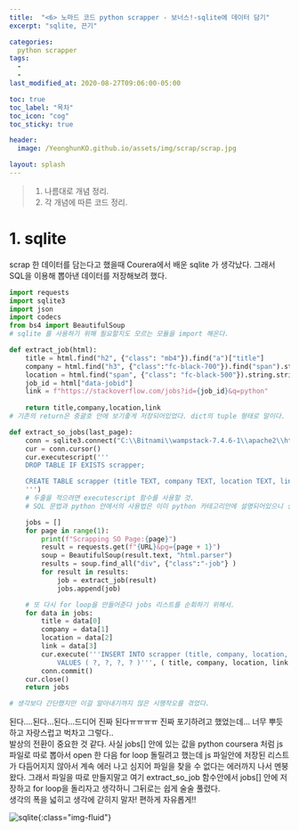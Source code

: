 ```yaml
---
title:  "<6> 노마드 코드 python scrapper - 보너스!-sqlite에 데이터 담기"
excerpt: "sqlite, 끈기"

categories:
  python scrapper
tags:
  - 
  - 
last_modified_at: 2020-08-27T09:06:00-05:00

toc: true
toc_label: "목차"
toc_icon: "cog"
toc_sticky: true

header:
  image: /YeonghunKO.github.io/assets/img/scrap/scrap.jpg

layout: splash
---
```


> 1. 나름대로 개념 정리.  
> 2. 각 개념에 따른 코드 정리.  


# 1. sqlite

scrap 한 데이터를 담는다고 했을때 Courera에서 배운 sqlite 가 생각났다. 그래서 SQL을 이용해 뽑아낸 데이터를 저장해보려 했다.

```python
import requests
import sqlite3
import json
import codecs
from bs4 import BeautifulSoup
# sqlite 를 사용하기 위해 필요할지도 모르는 모듈을 import 해온다.

def extract_job(html):    
    title = html.find("h2", {"class": "mb4"}).find("a")["title"]
    company = html.find("h3", {"class":"fc-black-700"}).find("span").string.strip()
    location = html.find("span", {"class": "fc-black-500"}).string.strip()
    job_id = html["data-jobid"]
    link = f"https://stackoverflow.com/jobs?id={job_id}&q=python"
    
    return title,company,location,link
# 기존의 return은 중괄호 안에 보기좋게 저장되어있었다. dict의 tuple 형태로 말이다. 근데 그렇게 저장하면 각각의 원소를 뽑아내기 힘들어진다. 그래서 위에 처럼 간소화 하자!

def extract_so_jobs(last_page): 
    conn = sqlite3.connect("C:\\Bitnami\\wampstack-7.4.6-1\\apache2\\htdocs\\scrapper.sqlite") # Mention the full path to where SQLite is located.
    cur = conn.cursor()  
    cur.executescript('''
    DROP TABLE IF EXISTS scrapper;

    CREATE TABLE scrapper (title TEXT, company TEXT, location TEXT, link TEXT)
    ''') 
    # 두줄을 적으려면 executescript 함수를 사용할 것.
    # SQL 문법과 python 안에서의 사용법은 이미 python 카테고리안에 설명되어있으니 생략하겠다.

    jobs = [] 
    for page in range(1):
        print(f"Scrapping SO Page:{page}")
        result = requests.get(f"{URL}&pg={page + 1}")
        soup = BeautifulSoup(result.text, "html.parser")
        results = soup.find_all("div", {"class":"-job"} )
        for result in results:
            job = extract_job(result)
            jobs.append(job)     

    # 또 다시 for loop을 만들어준다 jobs 리스트를 순회하기 위해서.  
    for data in jobs:
        title = data[0]
        company = data[1]
        location = data[2]
        link = data[3]
        cur.execute('''INSERT INTO scrapper (title, company, location, link)
            VALUES ( ?, ?, ?, ? )''', ( title, company, location, link ) )
        conn.commit()
    cur.close()
    return jobs

# 생각보다 간단했지만 이걸 알아내기까지 많은 시행착오를 겪었다.
```

된다....된다...된다...드디어 진짜 된다ㅠㅠㅠㅠ 진짜 포기하려고 했었는데... 너무 뿌듯하고 자랑스럽고 벅차고 그렇다..   
발상의 전환이 중요한 것 같다. 사실 jobs[] 안에 있는 값을 python coursera 처럼 js 파일로 따로 뽑아서 open 한 다음 for loop 돌릴려고 했는데
js 파일안에 저장된 리스트가 다듬어지지 않아서 계속 에러 나고 심지어 파일을 찾을 수 없다는 에러까지 나서 멘붕왔다. 그래서 파일을 따로 만들지말고
여기 extract_so_job 함수안에서 jobs[] 안에 저장하고 for loop을 돌리자고 생각하니 그뒤로는 쉽게 술술 풀렸다.  
생각의 폭을 넓히고 생각에 갇히지 말자! 편하게 자유롭게!!

![sqlite](https://yeonghunko.github.io/assets/img/scrap/sqlite.png){:class="img-fluid"}


